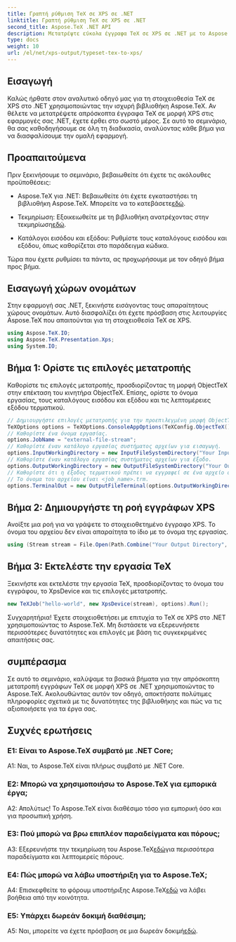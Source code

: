 ```yaml
---
title: Γραπτή ρύθμιση TeX σε XPS σε .NET
linktitle: Γραπτή ρύθμιση TeX σε XPS σε .NET
second_title: Aspose.TeX .NET API
description: Μετατρέψτε εύκολα έγγραφα TeX σε XPS σε .NET με το Aspose.TeX. Εξερευνήστε τον βήμα προς βήμα οδηγό μας για μια απρόσκοπτη εμπειρία ενσωμάτωσης.
type: docs
weight: 10
url: /el/net/xps-output/typeset-tex-to-xps/
---
```

## Εισαγωγή

Καλώς ήρθατε στον αναλυτικό οδηγό μας για τη στοιχειοθεσία TeX σε XPS στο .NET χρησιμοποιώντας την ισχυρή βιβλιοθήκη Aspose.TeX. Αν θέλετε να μετατρέψετε απρόσκοπτα έγγραφα TeX σε μορφή XPS στις εφαρμογές σας .NET, έχετε έρθει στο σωστό μέρος. Σε αυτό το σεμινάριο, θα σας καθοδηγήσουμε σε όλη τη διαδικασία, αναλύοντας κάθε βήμα για να διασφαλίσουμε την ομαλή εφαρμογή.

## Προαπαιτούμενα

Πριν ξεκινήσουμε το σεμινάριο, βεβαιωθείτε ότι έχετε τις ακόλουθες προϋποθέσεις:

-  Aspose.TeX για .NET: Βεβαιωθείτε ότι έχετε εγκαταστήσει τη βιβλιοθήκη Aspose.TeX. Μπορείτε να το κατεβάσετε[εδώ](https://releases.aspose.com/tex/net/).

- Τεκμηρίωση: Εξοικειωθείτε με τη βιβλιοθήκη ανατρέχοντας στην τεκμηρίωση[εδώ](https://reference.aspose.com/tex/net/).

- Κατάλογοι εισόδου και εξόδου: Ρυθμίστε τους καταλόγους εισόδου και εξόδου, όπως καθορίζεται στο παράδειγμα κώδικα.

Τώρα που έχετε ρυθμίσει τα πάντα, ας προχωρήσουμε με τον οδηγό βήμα προς βήμα.

## Εισαγωγή χώρων ονομάτων

Στην εφαρμογή σας .NET, ξεκινήστε εισάγοντας τους απαραίτητους χώρους ονομάτων. Αυτό διασφαλίζει ότι έχετε πρόσβαση στις λειτουργίες Aspose.TeX που απαιτούνται για τη στοιχειοθεσία TeX σε XPS.

```csharp
using Aspose.TeX.IO;
using Aspose.TeX.Presentation.Xps;
using System.IO;
```

## Βήμα 1: Ορίστε τις επιλογές μετατροπής

Καθορίστε τις επιλογές μετατροπής, προσδιορίζοντας τη μορφή ObjectTeX στην επέκταση του κινητήρα ObjectTeX. Επίσης, ορίστε το όνομα εργασίας, τους καταλόγους εισόδου και εξόδου και τις λεπτομέρειες εξόδου τερματικού.

```csharp
// Δημιουργήστε επιλογές μετατροπής για την προεπιλεγμένη μορφή ObjectTeX κατά την επέκταση κινητήρα ObjectTeX.
TeXOptions options = TeXOptions.ConsoleAppOptions(TeXConfig.ObjectTeX());
// Καθορίστε ένα όνομα εργασίας.
options.JobName = "external-file-stream";
// Καθορίστε έναν κατάλογο εργασίας συστήματος αρχείων για εισαγωγή.
options.InputWorkingDirectory = new InputFileSystemDirectory("Your Input Directory");
// Καθορίστε έναν κατάλογο εργασίας συστήματος αρχείων για έξοδο.
options.OutputWorkingDirectory = new OutputFileSystemDirectory("Your Output Directory");
// Καθορίστε ότι η έξοδος τερματικού πρέπει να εγγραφεί σε ένα αρχείο στον κατάλογο εργασίας εξόδου.
// Το όνομα του αρχείου είναι <job_name>.trm.
options.TerminalOut = new OutputFileTerminal(options.OutputWorkingDirectory);
```

## Βήμα 2: Δημιουργήστε τη ροή εγγράφων XPS

Ανοίξτε μια ροή για να γράψετε το στοιχειοθετημένο έγγραφο XPS. Το όνομα του αρχείου δεν είναι απαραίτητα το ίδιο με το όνομα της εργασίας.

```csharp
using (Stream stream = File.Open(Path.Combine("Your Output Directory", options.JobName + ".xps"), FileMode.Create))
```

## Βήμα 3: Εκτελέστε την εργασία TeX

Ξεκινήστε και εκτελέστε την εργασία TeX, προσδιορίζοντας το όνομα του εγγράφου, το XpsDevice και τις επιλογές μετατροπής.

```csharp
new TeXJob("hello-world", new XpsDevice(stream), options).Run();
```

Συγχαρητήρια! Έχετε στοιχειοθετήσει με επιτυχία το TeX σε XPS στο .NET χρησιμοποιώντας το Aspose.TeX. Μη διστάσετε να εξερευνήσετε περισσότερες δυνατότητες και επιλογές με βάση τις συγκεκριμένες απαιτήσεις σας.

## συμπέρασμα

Σε αυτό το σεμινάριο, καλύψαμε τα βασικά βήματα για την απρόσκοπτη μετατροπή εγγράφων TeX σε μορφή XPS σε .NET χρησιμοποιώντας το Aspose.TeX. Ακολουθώντας αυτόν τον οδηγό, αποκτήσατε πολύτιμες πληροφορίες σχετικά με τις δυνατότητες της βιβλιοθήκης και πώς να τις αξιοποιήσετε για τα έργα σας.

## Συχνές ερωτήσεις

### Ε1: Είναι το Aspose.TeX συμβατό με .NET Core;

A1: Ναι, το Aspose.TeX είναι πλήρως συμβατό με .NET Core.

### Ε2: Μπορώ να χρησιμοποιήσω το Aspose.TeX για εμπορικά έργα;

Α2: Απολύτως! Το Aspose.TeX είναι διαθέσιμο τόσο για εμπορική όσο και για προσωπική χρήση.

### Ε3: Πού μπορώ να βρω επιπλέον παραδείγματα και πόρους;

 A3: Εξερευνήστε την τεκμηρίωση του Aspose.TeX[εδώ](https://reference.aspose.com/tex/net/)για περισσότερα παραδείγματα και λεπτομερείς πόρους.

### Ε4: Πώς μπορώ να λάβω υποστήριξη για το Aspose.TeX;

 A4: Επισκεφθείτε το φόρουμ υποστήριξης Aspose.TeX[εδώ](https://forum.aspose.com/c/tex/47) να λάβει βοήθεια από την κοινότητα.

### Ε5: Υπάρχει δωρεάν δοκιμή διαθέσιμη;

 A5: Ναι, μπορείτε να έχετε πρόσβαση σε μια δωρεάν δοκιμή[εδώ](https://releases.aspose.com/).